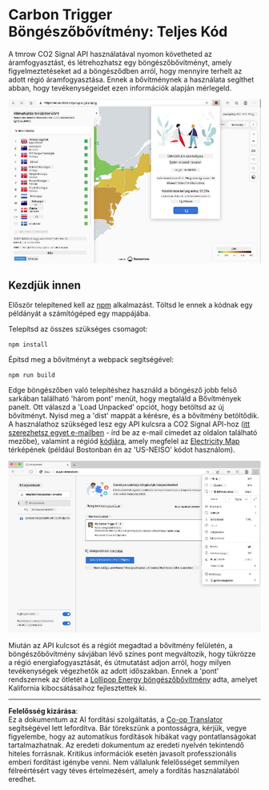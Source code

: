 <!--
CO_OP_TRANSLATOR_METADATA:
{
  "original_hash": "21b364c158c8e4f698de65eeac16c9fe",
  "translation_date": "2025-08-28T03:48:11+00:00",
  "source_file": "5-browser-extension/solution/translation/README.ms.md",
  "language_code": "hu"
}
-->
# Carbon Trigger Böngészőbővítmény: Teljes Kód

A tmrow CO2 Signal API használatával nyomon követheted az áramfogyasztást, és létrehozhatsz egy böngészőbővítményt, amely figyelmeztetéseket ad a böngésződben arról, hogy mennyire terhelt az adott régió áramfogyasztása. Ennek a bővítménynek a használata segíthet abban, hogy tevékenységeidet ezen információk alapján mérlegeld.

![böngészőbővítmény képernyőképe](../../../../../translated_images/extension-screenshot.0e7f5bfa110e92e3875e1bc9405edd45a3d2e02963e48900adb91926a62a5807.hu.png)

## Kezdjük innen

Először telepítened kell az [npm](https://npmjs.com) alkalmazást. Töltsd le ennek a kódnak egy példányát a számítógéped egy mappájába.

Telepítsd az összes szükséges csomagot:

```
npm install
```

Építsd meg a bővítményt a webpack segítségével:

```
npm run build
```

Edge böngészőben való telepítéshez használd a böngésző jobb felső sarkában található 'három pont' menüt, hogy megtaláld a Bővítmények panelt. Ott válaszd a 'Load Unpacked' opciót, hogy betöltsd az új bővítményt. Nyisd meg a 'dist' mappát a kérésre, és a bővítmény betöltődik. A használathoz szükséged lesz egy API kulcsra a CO2 Signal API-hoz ([itt szerezhetsz egyet e-mailben](https://www.co2signal.com/) - írd be az e-mail címedet az oldalon található mezőbe), valamint a régiód [kódjára](http://api.electricitymap.org/v3/zones), amely megfelel az [Electricity Map](https://www.electricitymap.org/map) térképének (például Bostonban én az 'US-NEISO' kódot használom).

![letöltés folyamatban](../../../../../translated_images/install-on-edge.78634f02842c48283726c531998679a6f03a45556b2ee99d8ff231fe41446324.hu.png)

Miután az API kulcsot és a régiót megadtad a bővítmény felületén, a böngészőbővítmény sávjában lévő színes pont megváltozik, hogy tükrözze a régió energiafogyasztását, és útmutatást adjon arról, hogy milyen tevékenységek végezhetők az adott időszakban. Ennek a 'pont' rendszernek az ötletét a [Lollipop Energy böngészőbővítmény](https://energylollipop.com/) adta, amelyet Kalifornia kibocsátásaihoz fejlesztettek ki.

---

**Felelősség kizárása**:  
Ez a dokumentum az AI fordítási szolgáltatás, a [Co-op Translator](https://github.com/Azure/co-op-translator) segítségével lett lefordítva. Bár törekszünk a pontosságra, kérjük, vegye figyelembe, hogy az automatikus fordítások hibákat vagy pontatlanságokat tartalmazhatnak. Az eredeti dokumentum az eredeti nyelvén tekintendő hiteles forrásnak. Kritikus információk esetén javasolt professzionális emberi fordítást igénybe venni. Nem vállalunk felelősséget semmilyen félreértésért vagy téves értelmezésért, amely a fordítás használatából eredhet.